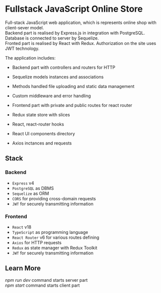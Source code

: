 # Fullstack JavaScript Online Store

Full-stack JavaScript web application, which is represents online shop with client-sever model.  
Backend part is realised by Express.js in integration with PostgreSQL. Database is connected to server by Sequelize.  
Fronted part is realised by React with Redux. Authorization on the site uses JWT technology.

The application includes:
* Backend part with controllers and routers for HTTP
* Sequelize models instances and associations
* Methods handled file uploading and static data management
* Custom middleware and error handling

* Frontend part with private and public routes for react router
* Redux state store with slices
* React, react-router hooks
* React UI components directory
* Axios inctances and requests

## Stack

### Backend
* `Express` v4
* `PostgreSQL` as DBMS
* `Sequelize` as ORM
* `CORS` for providing cross-domain requests
* `JWT` for securely transmitting information

### Frontend

* `React` v18
* `TypeScript` as programming language
* `React Router` v6 for various routes defining
* `Axios` for HTTP requests
* `Redux` as state manager with Redux Toolkit
* `JWT` for securely transmitting information

## Learn More

*npm run dev* command starts server part  
*npm start* command starts client part